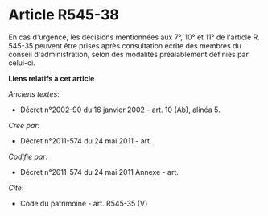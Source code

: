 # Article R545-38

En cas d'urgence, les décisions mentionnées aux 7°, 10° et 11° de l'article R. 545-35 peuvent être prises après consultation
écrite des membres du conseil d'administration, selon des modalités préalablement définies par celui-ci.

**Liens relatifs à cet article**

_Anciens textes_:

  - Décret n°2002-90 du 16 janvier 2002 - art. 10 (Ab), alinéa 5.

_Créé par_:

  - Décret n°2011-574 du 24 mai 2011  - art.

_Codifié par_:

  - Décret n°2011-574 du 24 mai 2011 Annexe - art.

_Cite_:

  - Code du patrimoine - art. R545-35 (V)
